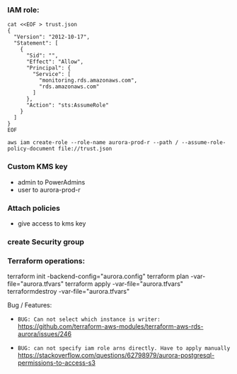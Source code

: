 ### IAM role:


```
cat <<EOF > trust.json
{
  "Version": "2012-10-17",
  "Statement": [
    {
      "Sid": "",
      "Effect": "Allow",
      "Principal": {
        "Service": [
          "monitoring.rds.amazonaws.com",
          "rds.amazonaws.com"
        ]
      },
      "Action": "sts:AssumeRole"
    }
  ]
}
EOF

aws iam create-role --role-name aurora-prod-r --path / --assume-role-policy-document file://trust.json
```

### Custom KMS key
- admin to PowerAdmins
- user to aurora-prod-r

### Attach policies
- give access to kms key

### create Security group 


### Terraform operations:
terraform init -backend-config="aurora.config" 
terraform plan -var-file="aurora.tfvars" 
terraform apply -var-file="aurora.tfvars"  
terraformdestroy -var-file="aurora.tfvars" 


Bug / Features:

- `BUG: Can not select which instance is writer:`
https://github.com/terraform-aws-modules/terraform-aws-rds-aurora/issues/246

- `BUG: can not specify iam role arns directly. Have to apply manually`
https://stackoverflow.com/questions/62798979/aurora-postgresql-permissions-to-access-s3
